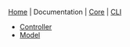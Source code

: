 [Home](https://jaysaurus.github.io/Co.Koa) | Documentation | <a title="co-koa-core on github" href="./miniSite/https://github.com/jaysaurus/co-koa-core">Core</a> | <a title="co-koa-cli on github" href="./miniSite/https://github.com/jaysaurus/co-koa-cli">CLI</a>

* [Controller](documentation/Controller.md)
* [Model](documentation/Model.md)
